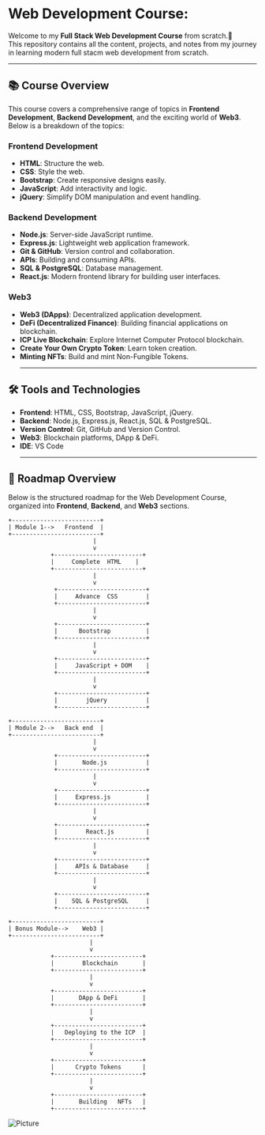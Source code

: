 # Web Development Course:

Welcome to my **Full Stack Web Development Course** from scratch.🚀  
This repository contains all the content, projects, and notes from my journey in learning modern full stacm web development from scratch.
<br> <hr>

## 📚 Course Overview

This course covers a comprehensive range of topics in **Frontend Development**, **Backend Development**, and the exciting world of **Web3**. Below is a breakdown of the topics:

### Frontend Development
- **HTML**: Structure the web.
- **CSS**: Style the web.
- **Bootstrap**: Create responsive designs easily.
- **JavaScript**: Add interactivity and logic.
- **jQuery**: Simplify DOM manipulation and event handling.

### Backend Development
- **Node.js**: Server-side JavaScript runtime.
- **Express.js**: Lightweight web application framework.
- **Git & GitHub**: Version control and collaboration.
- **APIs**: Building and consuming APIs.
- **SQL & PostgreSQL**: Database management.
- **React.js**: Modern frontend library for building user interfaces.

### Web3
- **Web3 (DApps)**: Decentralized application development.
- **DeFi (Decentralized Finance)**: Building financial applications on blockchain.
- **ICP Live Blockchain**: Explore Internet Computer Protocol blockchain.
- **Create Your Own Crypto Token**: Learn token creation.
- **Minting NFTs**: Build and mint Non-Fungible Tokens.
<br> <hr>

## 🛠️ Tools and Technologies

- **Frontend**: HTML, CSS, Bootstrap, JavaScript, jQuery.
- **Backend**: Node.js, Express.js, React.js, SQL & PostgreSQL.
- **Version Control**: Git, GitHub and Version Control.
- **Web3**: Blockchain platforms, DApp & DeFi.
- **IDE**: VS Code 
<br> <hr>

## 📂 Roadmap Overview
Below is the structured roadmap for the Web Development Course, organized into **Frontend**, **Backend**, and **Web3** sections.
~~~
+-------------------------+
| Module 1-->   Frontend  |
+-------------------------+
                        |
                        v
            +-------------------------+
            |     Complete  HTML    |
            +-------------------------+
                        |
                        v
             +-------------------------+
             |     Advance  CSS        |
             +-------------------------+
                        |
                        v
             +-------------------------+
             |      Bootstrap          |
             +-------------------------+
                        |
                        v
             +-------------------------+
             |     JavaScript + DOM    |
             +-------------------------+
                        |
                        v
             +-------------------------+
             |        jQuery           |
             +-------------------------+

+-------------------------+
| Module 2-->   Back end  |
+-------------------------+
                        |
                        v
             +-------------------------+
             |       Node.js           |
             +-------------------------+
                        |
                        v
             +-------------------------+
             |     Express.js          |
             +-------------------------+
                        |
                        v
             +-------------------------+
             |        React.js         |
             +-------------------------+
                        |
                        v
             +-------------------------+
             |     APIs & Database     |
             +-------------------------+
                        |
                        v
             +-------------------------+
             |    SQL & PostgreSQL     |
             +-------------------------+

+-------------------------+
| Bonus Module-->    Web3 |
+-------------------------+
                       |
                       v
            +-------------------------+
            |        Blockchain       |
            +-------------------------+
                       |
                       v
            +-------------------------+
            |       DApp & DeFi       |
            +-------------------------+
                       |
                       v
            +-------------------------+
            |   Deploying to the ICP  |
            +-------------------------+
                       |
                       v
            +-------------------------+
            |      Crypto Tokens      |
            +-------------------------+
                       |
                       v
            +-------------------------+
            |       Building   NFTs   |
            +-------------------------+
~~~
![Picture](../Full_Stack_Web_Development/00_How_to_Start/MyImage.jpeg)
